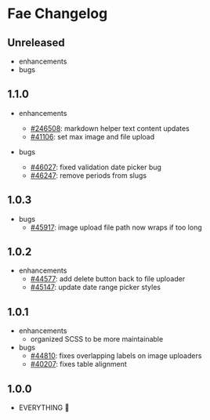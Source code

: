 # Fae Changelog

## Unreleased

- enhancements
- bugs

## 1.1.0

- enhancements
  + [#246508](https://issues.afinedevelopment.com/issues/246508): markdown helper text content updates
  + [#41106](https://issues.afinedevelopment.com/issues/41106): set max image and file upload

- bugs
  + [#46027](https://issues.afinedevelopment.com/issues/46027]): fixed validation date picker bug
  + [#46247](https://issues.afinedevelopment.com/issues/46247): remove periods from slugs

## 1.0.3

- bugs
    + [#45917](https://issues.afinedevelopment.com/issues/45917): image upload file path now wraps if too long

## 1.0.2

- enhancements
    + [#44577](https://issues.afinedevelopment.com/issues/44577): add delete button back to file uploader
    + [#45147](https://issues.afinedevelopment.com/issues/45147): update date range picker styles

## 1.0.1

- enhancements
    + organized SCSS to be more maintainable
- bugs
    + [#44810](https://issues.afinedevelopment.com/issues/44810): fixes overlapping labels on image uploaders
    + [#40207](https://issues.afinedevelopment.com/issues/40207): fixes table alignment

## 1.0.0

- EVERYTHING :tada:
